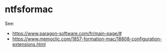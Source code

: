 # ntfsformac

See: 
* https://www.paragon-software.com/fr/main-page/#
* https://www.memoclic.com/1857-formation-mac/18808-configuration-extensions.html
